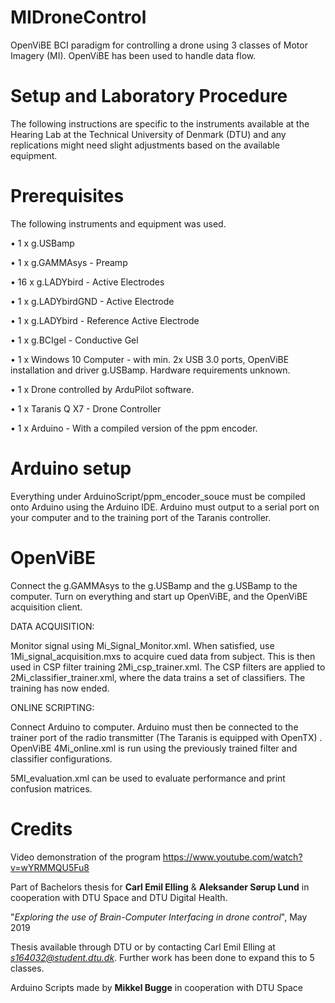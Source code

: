 # MIDroneControl
OpenViBE BCI paradigm for controlling a drone using 3 classes of Motor Imagery (MI). OpenViBE has been used to handle data flow. 

# Setup and Laboratory Procedure
The following instructions are specific to the instruments available at the
Hearing Lab at the Technical University of Denmark (DTU) and any replications might need slight adjustments based
on the available equipment.
# Prerequisites
The following instruments and equipment was used.

• 1 x g.USBamp

• 1 x g.GAMMAsys - Preamp

• 16 x g.LADYbird - Active Electrodes

• 1 x g.LADYbirdGND - Active Electrode

• 1 x g.LADYbird - Reference Active Electrode

• 1 x g.BCIgel - Conductive Gel

• 1 x Windows 10 Computer - with min. 2x USB 3.0 ports, OpenViBE installation and driver g.USBamp. Hardware requirements unknown.

• 1 x Drone controlled by ArduPilot software.              

• 1 x Taranis Q X7 - Drone Controller

• 1 x Arduino - With a compiled version of the ppm encoder.

# Arduino setup
Everything under ArduinoScript/ppm_encoder_souce must be compiled onto Arduino using the Arduino IDE.
Arduino must output to a serial port on your computer and to the training port of the Taranis controller. 

# OpenViBE
Connect the g.GAMMAsys to the g.USBamp and the 
g.USBamp to the computer. Turn on everything and start up OpenViBE, and
the OpenViBE acquisition client.

DATA ACQUISITION:

Monitor signal using Mi_Signal_Monitor.xml. When satisfied, use 1Mi_signal_acquisition.mxs to acquire cued data from subject. This is then used in CSP filter training 2Mi_csp_trainer.xml. The CSP filters are applied to 2Mi_classifier_trainer.xml, where the data trains a set of classifiers. The training has now ended.

ONLINE SCRIPTING:

Connect Arduino to computer. Arduino must then be connected to the trainer port of the radio transmitter (The Taranis is equipped with OpenTX) .
OpenViBE 4Mi_online.xml is run using the previously trained filter and classifier configurations. 

5MI_evaluation.xml can be used to evaluate performance and print confusion matrices.



# Credits

Video demonstration of the program
https://www.youtube.com/watch?v=wYRMMQU5Fu8

Part of Bachelors thesis for <b>Carl Emil Elling</b> & <b>Aleksander Sørup Lund</b> in cooperation with DTU Space and DTU Digital Health.

"<i>Exploring the use of Brain-Computer Interfacing in drone control</i>", May 2019

Thesis available through DTU or by contacting Carl Emil Elling at <i>s164032@student.dtu.dk</i>. 
Further work has been done to expand this to 5 classes.

Arduino Scripts made by <b>Mikkel Bugge</b> in cooperation with DTU Space

